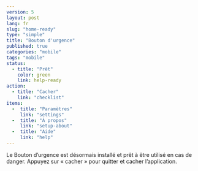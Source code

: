 ```yaml
---
version: 5
layout: post
lang: fr
slug: "home-ready"
type: "simple"
title: "Bouton d'urgence"
published: true
categories: "mobile"
tags: "mobile"
status:
  - title: "Prêt"
    color: green
    link: help-ready
action:
  - title: "Cacher"
    link: "checklist"
items:
  -  title: "Paramètres"
     link: "settings"
  -  title: "À propos"
     link: "setup-about"
  -  title: "Aide"
     link: "help"
---
```


Le Bouton d’urgence est désormais installé et prêt à être utilisé en cas de danger. Appuyez sur « cacher » pour quitter et cacher l’application.
 
